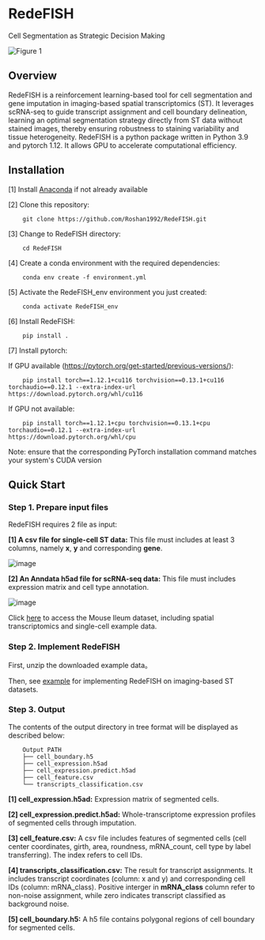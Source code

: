 # RedeFISH
Cell Segmentation as Strategic Decision Making

![Figure 1](https://github.com/user-attachments/assets/8ba4e0be-d7bd-44c0-bc6c-ed348a65e9dc)



## Overview

RedeFISH is a reinforcement learning-based tool for cell segmentation and gene imputation in imaging-based spatial transcriptomics (ST). It leverages scRNA-seq to guide transcript assignment and cell boundary delineation, learning an optimal segmentation strategy directly from ST data without stained images, thereby ensuring robustness to staining variability and tissue heterogeneity. RedeFISH is a python package written in Python 3.9 and pytorch 1.12. It allows GPU to accelerate computational efficiency.


## Installation

[1] Install <a href="https://www.anaconda.com/" target="_blank">Anaconda</a> if not already available

[2] Clone this repository:
```
    git clone https://github.com/Roshan1992/RedeFISH.git
```

[3] Change to RedeFISH directory:
```
    cd RedeFISH
```

[4] Create a conda environment with the required dependencies:
```
    conda env create -f environment.yml
```

[5] Activate the RedeFISH_env environment you just created:
```
    conda activate RedeFISH_env
```

[6] Install RedeFISH:
```
    pip install .
```

[7] Install pytorch:

If GPU available (https://pytorch.org/get-started/previous-versions/):
```
    pip install torch==1.12.1+cu116 torchvision==0.13.1+cu116 torchaudio==0.12.1 --extra-index-url https://download.pytorch.org/whl/cu116
```
If GPU not available:
```
    pip install torch==1.12.1+cpu torchvision==0.13.1+cpu torchaudio==0.12.1 --extra-index-url https://download.pytorch.org/whl/cpu
```
Note: ensure that the corresponding PyTorch installation command matches your system's CUDA version

## Quick Start

### Step 1. Prepare input files

RedeFISH requires 2 file as input:

__[1] A csv file for single-cell ST data:__ This file must includes at least 3 columns, namely __x__, __y__ and corresponding __gene__.

![image](https://user-images.githubusercontent.com/11591480/236604144-21a769c2-398b-40e2-9dc7-084d7630241d.png)

__[2] An Anndata h5ad file for scRNA-seq data:__ This file must includes expression matrix and cell type annotation.

![image](https://user-images.githubusercontent.com/11591480/236605176-6551c703-e19b-42f0-9c43-4022e41b7eb4.png)

Click <a href="https://drive.google.com/file/d/1_t5C9_1f0084w-iIAuz_xBUvNpp1vn2j/view?usp=drive_link" target="_blank">here</a> to access the Mouse Ileum dataset, including spatial transcriptomics and single-cell example data.

### Step 2. Implement RedeFISH

First, unzip the downloaded example data。

Then, see <a href="https://github.com/Roshan1992/RedeFISH/blob/main/example.py" target="_blank">example</a> for implementing RedeFISH on imaging-based ST datasets.


### Step 3. Output

The contents of the output directory in tree format will be displayed as described below:

```
    Output PATH
    ├── cell_boundary.h5
    ├── cell_expression.h5ad
    ├── cell_expression.predict.h5ad
    ├── cell_feature.csv
    └── transcripts_classification.csv
```

__[1] cell_expression.h5ad:__ Expression matrix of segmented cells.

__[2] cell_expression.predict.h5ad:__ Whole-transcriptome expression profiles of segmented cells through imputation.

__[3] cell_feature.csv:__ A csv file includes features of segmented cells (cell center coordinates, girth, area, roundness, mRNA_count, cell type by label transferring). The index refers to cell IDs.

__[4] transcripts_classification.csv:__ The result for transcript assignments. It includes transcript coordinates (column: x and y) and corresponding cell IDs (column: mRNA_class). Positive interger in __mRNA_class__ column refer to non-noise assignment, while zero indicates transcript classified as background noise.

__[5] cell_boundary.h5:__ A h5 file contains polygonal regions of cell boundary for segmented cells.





